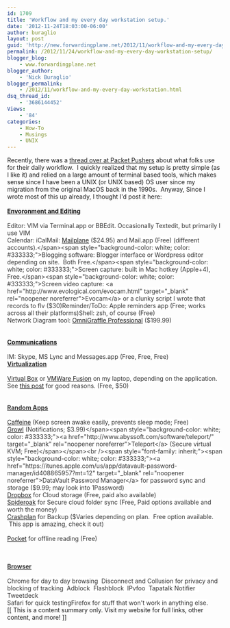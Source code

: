 ```yaml
---
id: 1709
title: 'Workflow and my every day workstation setup.'
date: '2012-11-24T18:03:00-06:00'
author: buraglio
layout: post
guid: 'http://new.forwardingplane.net/2012/11/workflow-and-my-every-day-workstation-setup/'
permalink: /2012/11/24/workflow-and-my-every-day-workstation-setup/
blogger_blog:
    - www.forwardingplane.net
blogger_author:
    - 'Nick Buraglio'
blogger_permalink:
    - /2012/11/workflow-and-my-every-day-workstation.html
dsq_thread_id:
    - '3686144452'
Views:
    - '84'
categories:
    - How-To
    - Musings
    - UNIX
---
```


<span style="font-family: inherit;">Recently, there was a <a href="http://forum.packetpushers.net/showthread.php/309-Productivity-or-Social-Apps?p=1276" target="_blank" rel="noopener noreferrer">thread over at Packet Pushers</a> about what folks use for their daily workflow.  I quickly realized that my setup is pretty simple (as I like it) and relied on a large amount of terminal based tools, which makes sense since I have been a UNIX (or UNIX based) OS user since my migration from the original MacOS back in the 1990s.  Anyway, Since I wrote most of this up already, I thought I'd post it here:</span><br /><span style="font-family: inherit;"><br /></span><span style="font-family: inherit;"><u><b>Envoronment and Editing</b></u></span><br /><span style="font-family: inherit;"><br /></span><span style="font-family: inherit;"><span style="background-color: white; color: #333333;">Editor: VIM via Terminal.app or BBEdit. Occasionally Textedit, but primarily I use VIM</span></span><br /><span style="font-family: inherit;"><span style="background-color: white; color: #333333;">Calendar: iCal</span><span style="background-color: white; color: #333333;">Mail: <a href="http://mailplaneapp.com/" target="_blank" rel="noopener noreferrer">Mailplane</a> ($24.95) and Mail.app (Free) (different accounts).</span><span style="background-color: white; color: #333333;">Blogging software: Blogger interface or Wordpress editor depending on site.  Both Free.</span><span style="background-color: white; color: #333333;">Screen capture: built in Mac hotkey (Apple+4), Free.</span><span style="background-color: white; color: #333333;">Screen video capture: <a href="http://www.evological.com/evocam.html" target="_blank" rel="noopener noreferrer">Evocam</a> or a clunky script I wrote that records to flv ($30)</span><span style="background-color: white; color: #333333;">Reminder/ToDo: Apple reminders app (Free; works across all their platforms)</span><span style="background-color: white; color: #333333;">Shell: zsh, of course (Free)</span></span><br /><span style="background-color: white; color: #333333;">Network Diagram tool: </span><a href="http://www.omnigroup.com/products/omnigraffle/" target="_blank" rel="noopener noreferrer">OmniGraffle Professional</a><span style="background-color: white; color: #333333;"> ($199.99)</span><span style="font-family: inherit;"><span style="background-color: white; color: #333333;"><br /></span><span style="background-color: white; color: #333333;"><br /></span></span><br /><u><b>Communications</b></u><br /><u><b><br /></b></u><span style="font-family: inherit;"><span style="background-color: white; color: #333333;">IM: Skype, MS Lync and Messages.app (Free, Free, Free)</span><br style="-webkit-box-shadow: none !important; background-color: white; color: #333333;" /><span style="background-color: white; color: #333333;"><u><b>Virtualization</b></u></span></span><br /><span style="font-family: inherit;"><span style="background-color: white; color: #333333;"><b><u><br /></u></b></span><span style="background-color: white; color: #333333;"><a href="https://www.virtualbox.org/" target="_blank" rel="noopener noreferrer">Virtual Box</a> or <a href="http://store.vmware.com/store/vmware/pd/productID.165310200/Currency.USD/?src=PaidSearch_Google_eBiz_Fusion_US_Brand" target="_blank" rel="noopener noreferrer">VMWare Fusion</a> on my laptop, depending on the application. See <a href="http://forum.packetpushers.net/showthread.php/309-Productivity-or-Social-Apps?p=1276" target="_blank" rel="noopener noreferrer">this post</a> for good reasons. (Free, $50)</span><br style="-webkit-box-shadow: none !important; background-color: white; color: #333333;" /><span style="background-color: white; color: #333333;"><br /></span></span><br /><span style="font-family: inherit;"><span style="background-color: white; color: #333333;"><b><u>Random Apps</u></b></span></span><br /><span style="font-family: inherit;"><span style="background-color: white; color: #333333;"><b><u><br /></u></b></span><span style="background-color: white; color: #333333;"><a href="https://itunes.apple.com/us/app/caffeine/id411246225?mt=12" target="_blank" rel="noopener noreferrer">Caffeine</a> (Keep screen awake easily, prevents sleep mode; Free)  </span></span><br /><span style="font-family: inherit;"><span style="background-color: white; color: #333333;"><a href="https://itunes.apple.com/us/app/growl/id467939042?mt=12" target="_blank" rel="noopener noreferrer">Growl</a> (Notifications; $3.99)</span><span style="background-color: white; color: #333333;"><a href="http://www.abyssoft.com/software/teleport/" target="_blank" rel="noopener noreferrer">Teleport</a> (Secure virtual KVM; Free)</span></span><br /><span style="font-family: inherit;"><span style="background-color: white; color: #333333;"><a href="https://itunes.apple.com/us/app/datavault-password-manager/id408865957?mt=12" target="_blank" rel="noopener noreferrer">DataVault Password Manager</a> for password sync and storage ($9.99; may look into 1Password)</span><br style="-webkit-box-shadow: none !important; background-color: white; color: #333333;" /><span style="background-color: white; color: #333333;"><a href="http://db.tt/iIXz2oDO" target="_blank" rel="noopener noreferrer">Dropbox</a> for Cloud storage (Free, paid also available)</span></span><br /><span style="font-family: inherit;"><span style="background-color: white; color: #333333;"><a href="https://spideroak.com/download/referral/1ddbb514c7eede1e37ad6411e76b549c" target="_blank" rel="noopener noreferrer">Spideroak</a> for Secure cloud folder sync (Free, Paid options available and worth the money)</span></span><br /><span style="font-family: inherit;"><span style="background-color: white; color: #333333;"><a href="http://www.crashplan.com/" target="_blank" rel="noopener noreferrer">Crashplan</a> for Backup ($Varies depending on plan.  Free option available.  This app is amazing, check it out)</span></span><br /><br /><span style="color: #333333;"><a href="https://itunes.apple.com/us/app/pocket/id568494494?mt=12" target="_blank" rel="noopener noreferrer">Pocket</a> for offline reading (Free)</span><br /><div style="font-family: inherit;"><br /></div><br /><span style="font-family: inherit;"><span style="background-color: white; color: #333333;"><u><b>Browser</b></u></span></span><br /><span style="font-family: inherit;"><span style="background-color: white; color: #333333;"><b><u><br /></u></b></span><span style="background-color: white; color: #333333;">Chrome for day to day browsing</span><span style="background-color: white; color: #333333;">  Disconnect and Collusion for privacy and blocking of tracking</span><span style="background-color: white; color: #333333;">  Adblock</span><span style="background-color: white; color: #333333;">  Flashblock</span><span style="background-color: white; color: #333333;">  IPvfoo</span><span style="background-color: white; color: #333333;">  Tapatalk Notifier </span><span style="background-color: white; color: #333333;">  Tweetdeck</span><br style="-webkit-box-shadow: none !important; background-color: white; color: #333333;" /><span style="background-color: white; color: #333333;">Safari for quick testing</span><span style="background-color: white; color: #333333;">Firefox for stuff that won't work in anything else.</span></span><div>[[ This is a content summary only. Visit my website for full links, other content, and more! ]]</div>